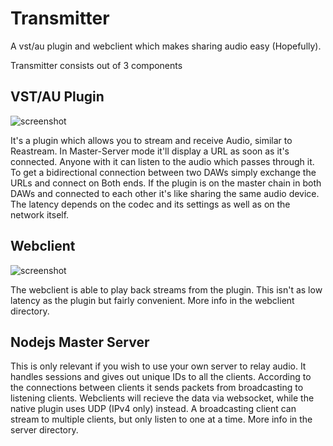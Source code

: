 # Transmitter
A vst/au plugin and webclient which makes sharing audio easy (Hopefully).

Transmitter consists out of 3 components

## VST/AU Plugin

![screenshot](https://i.imgur.com/XKIu753.png)

It's a plugin which allows you to stream and receive Audio, similar to Reastream.
In Master-Server mode it'll display a URL as soon as it's connected.
Anyone with it can listen to the audio which passes through it.
To get a bidirectional connection between two DAWs simply exchange the URLs and connect on Both ends.
If the plugin is on the master chain in both DAWs and connected to each other it's like sharing the same audio device.
The latency depends on the codec and its settings as well as on the network itself.

## Webclient

![screenshot](https://i.imgur.com/lq9TgrU.png)

The webclient is able to play back streams from the plugin. This isn't as low latency as the plugin but fairly convenient.
More info in the webclient directory. 

## Nodejs Master Server
This is only relevant if you wish to use your own server to relay audio.
It handles sessions and gives out unique IDs to all the clients.
According to the connections between clients it sends packets from broadcasting to listening clients.
Webclients will recieve the data via websocket, while the native plugin uses UDP (IPv4 only) instead.
A broadcasting client can stream to multiple clients, but only listen to one at a time.
More info in the server directory.
